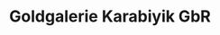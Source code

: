 ---
title: "Goldgalerie Karabiyik GbR"
url: /luedenscheid/goldgalerie-karabiyik-gbr/
shop: Schmuck
---